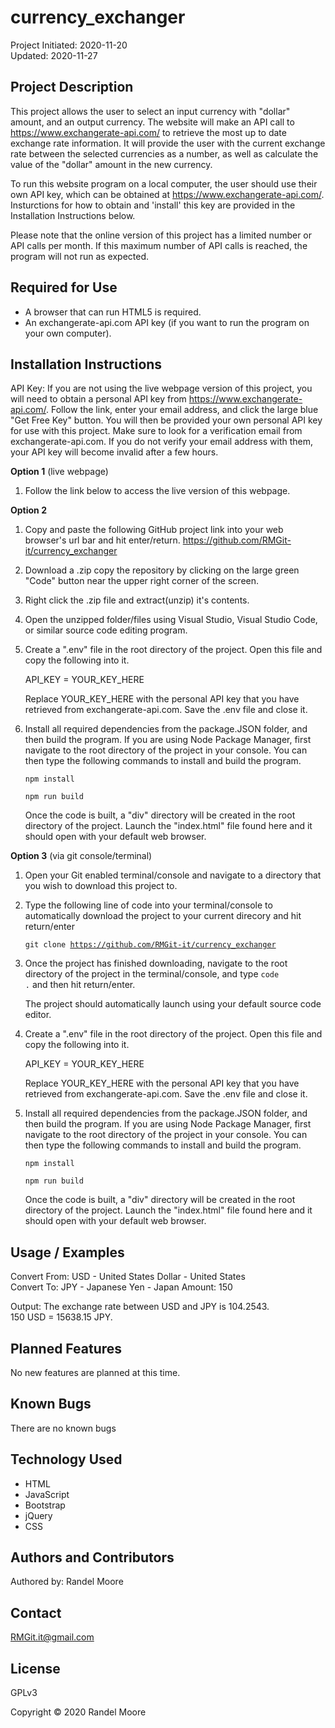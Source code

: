 # **currency_exchanger**
Project Initiated: 2020-11-20<br>
Updated: 2020-11-27
## **Project Description**
This project allows the user to select an input currency with "dollar" amount, and an output currency.  The website will make an API call to https://www.exchangerate-api.com/ to retrieve the most up to date exchange rate information. It will provide the user with the current exchange rate between the selected currencies as a number, as well as calculate the value of the "dollar" amount in the new currency.

To run this website program on a local computer, the user should use their own API key, which can be obtained at https://www.exchangerate-api.com/. Insturctions for how to obtain and 'install' this key are provided in the Installation Instructions below.

Please note that the online version of this project has a limited number or API calls per month.  If this maximum number of API calls is reached, the program will not run as expected.
## **Required for Use**
* A browser that can run HTML5 is required.
* An exchangerate-api.com API key (if you want to run the program on your own computer).
## **Installation Instructions**
API Key:  If you are not using the live webpage version of this project, you will need to obtain a personal API key from https://www.exchangerate-api.com/.  Follow the link, enter your email address, and click the large blue "Get Free Key" button.  You will then be provided your own personal API key for use with this project. Make sure to look for a verification email from exchangerate-api.com. If you do not verify your email address with them, your API key will become invalid after a few hours.

**Option 1** (live webpage)
1) Follow the link below to access the live version of this webpage.

**Option 2**
1) Copy and paste the following GitHub project link into your web browser's url bar and hit enter/return. https://github.com/RMGit-it/currency_exchanger

2) Download a .zip copy the repository by clicking on the large green "Code" button near the upper right corner of the screen.
3) Right click the .zip file and extract(unzip) it's contents.
4) Open the unzipped folder/files using Visual Studio, Visual Studio Code, or similar source code editing program.  
5) Create a ".env" file in the root directory of the project.  Open this file and copy the following into it.<br>

    API_KEY = YOUR_KEY_HERE

    Replace YOUR_KEY_HERE with the personal API key that you have retrieved from  exchangerate-api.com.  Save the .env file and close it.

6) Install all required dependencies from the package.JSON folder, and then build the program.  If you are using Node Package Manager, first navigate to the root directory of the project in your console.  You can then type the following commands to install and build the program.

    <code>npm install</code>

    <code>npm run build</code>

    Once the code is built, a "div" directory will be created in the root directory of the project.  Launch the "index.html" file found here and it should open with your default web browser.

**Option 3** (via git console/terminal)
1) Open your Git enabled terminal/console and navigate to a directory that you wish to download this project to.
2) Type the following line of code into your terminal/console to automatically download the project to your current direcory and hit return/enter

    <code>git clone https://github.com/RMGit-it/currency_exchanger</code><br>

3) Once the project has finished downloading, navigate to the root directory of the project in the terminal/console, and type <code>code .</code> and then hit return/enter.

    The project should automatically launch using your default source code editor.

4) Create a ".env" file in the root directory of the project.  Open this file and copy the following into it.<br>

    API_KEY = YOUR_KEY_HERE

    Replace YOUR_KEY_HERE with the personal API key that you have retrieved from  exchangerate-api.com.  Save the .env file and close it.

5) Install all required dependencies from the package.JSON folder, and then build the program.  If you are using Node Package Manager, first navigate to the root directory of the project in your console.  You can then type the following commands to install and build the program.

    <code>npm install</code>

    <code>npm run build</code>

    Once the code is built, a "div" directory will be created in the root directory of the project.  Launch the "index.html" file found here and it should open with your default web browser.

## **Usage / Examples**
Convert From: USD - United States Dollar - United States<br>
Convert To: JPY - Japanese Yen - Japan
Amount: 150

Output: The exchange rate between USD and JPY is 104.2543.<br>  150 USD = 15638.15 JPY.
## **Planned Features**
No new features are planned at this time.
## **Known Bugs**
There are no known bugs
## **Technology Used**
* HTML
* JavaScript
* Bootstrap
* jQuery
* CSS
## **Authors and Contributors**
Authored by: Randel Moore
## **Contact**
RMGit.it@gmail.com
## **License**

GPLv3

Copyright © 2020 Randel Moore